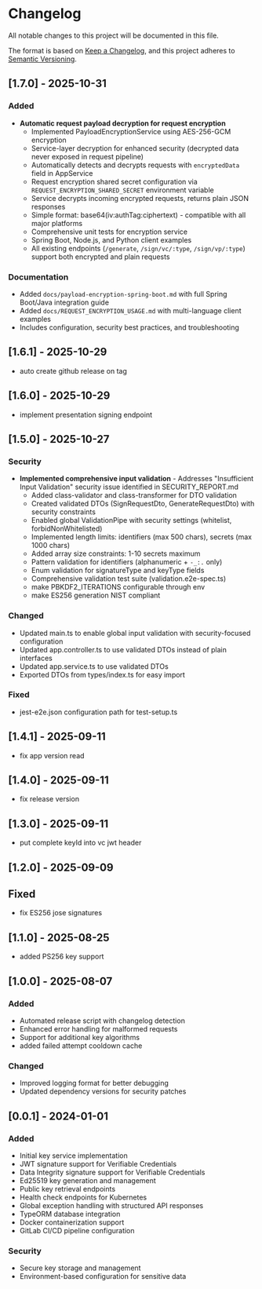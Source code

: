 # Changelog

All notable changes to this project will be documented in this file.

The format is based on [Keep a Changelog](https://keepachangelog.com/en/1.0.0/),
and this project adheres to [Semantic Versioning](https://semver.org/spec/v2.0.0.html).

## [1.7.0] - 2025-10-31

### Added
- **Automatic request payload decryption for request encryption**
  - Implemented PayloadEncryptionService using AES-256-GCM encryption
  - Service-layer decryption for enhanced security (decrypted data never exposed in request pipeline)
  - Automatically detects and decrypts requests with `encryptedData` field in AppService
  - Request encryption shared secret configuration via `REQUEST_ENCRYPTION_SHARED_SECRET` environment variable
  - Service decrypts incoming encrypted requests, returns plain JSON responses
  - Simple format: base64(iv:authTag:ciphertext) - compatible with all major platforms
  - Comprehensive unit tests for encryption service
  - Spring Boot, Node.js, and Python client examples
  - All existing endpoints (`/generate`, `/sign/vc/:type`, `/sign/vp/:type`) support both encrypted and plain requests

### Documentation
- Added `docs/payload-encryption-spring-boot.md` with full Spring Boot/Java integration guide
- Added `docs/REQUEST_ENCRYPTION_USAGE.md` with multi-language client examples
- Includes configuration, security best practices, and troubleshooting


## [1.6.1] - 2025-10-29

- auto create github release on tag


## [1.6.0] - 2025-10-29

- implement presentation signing endpoint


## [1.5.0] - 2025-10-27

### Security
- **Implemented comprehensive input validation** - Addresses "Insufficient Input Validation" security issue identified in SECURITY_REPORT.md
  - Added class-validator and class-transformer for DTO validation
  - Created validated DTOs (SignRequestDto, GenerateRequestDto) with security constraints
  - Enabled global ValidationPipe with security settings (whitelist, forbidNonWhitelisted)
  - Implemented length limits: identifiers (max 500 chars), secrets (max 1000 chars)
  - Added array size constraints: 1-10 secrets maximum
  - Pattern validation for identifiers (alphanumeric + `-_:.` only)
  - Enum validation for signatureType and keyType fields
  - Comprehensive validation test suite (validation.e2e-spec.ts)
  - make PBKDF2_ITERATIONS configurable through env
  - make ES256 generation NIST compliant

### Changed
- Updated main.ts to enable global input validation with security-focused configuration
- Updated app.controller.ts to use validated DTOs instead of plain interfaces
- Updated app.service.ts to use validated DTOs
- Exported DTOs from types/index.ts for easy import

### Fixed
- jest-e2e.json configuration path for test-setup.ts


## [1.4.1] - 2025-09-11

- fix app version read


## [1.4.0] - 2025-09-11

- fix release version

## [1.3.0] - 2025-09-11

- put complete keyId into vc jwt header

## [1.2.0] - 2025-09-09

## Fixed

- fix ES256 jose signatures

## [1.1.0] - 2025-08-25

- added PS256 key support

## [1.0.0] - 2025-08-07

### Added

- Automated release script with changelog detection
- Enhanced error handling for malformed requests
- Support for additional key algorithms
- added failed attempt cooldown cache

### Changed

- Improved logging format for better debugging
- Updated dependency versions for security patches

## [0.0.1] - 2024-01-01

### Added

- Initial key service implementation
- JWT signature support for Verifiable Credentials
- Data Integrity signature support for Verifiable Credentials
- Ed25519 key generation and management
- Public key retrieval endpoints
- Health check endpoints for Kubernetes
- Global exception handling with structured API responses
- TypeORM database integration
- Docker containerization support
- GitLab CI/CD pipeline configuration

### Security

- Secure key storage and management
- Environment-based configuration for sensitive data
